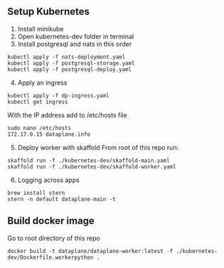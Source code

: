 ## Setup Kubernetes

1. Install minikube
2. Open kubernetes-dev folder in terminal
3. Install postgresql and nats in this order

```shell
kubectl apply -f nats-deployment.yaml
kubectl apply -f postgresql-storage.yaml
kubectl apply -f postgresql-deploy.yaml
```

4. Apply an ingress
```shell
kubectl apply -f dp-ingress.yaml
kubectl get ingress
```
With the IP address add to /etc/hosts file
```
sudo nano /etc/hosts
172.17.0.15 dataplane.info
```

5. Deploy worker with skaffold
From root of this repo run:
```shell
skaffold run -f ./kubernetes-dev/skaffold-main.yaml
skaffold run -f ./kubernetes-dev/skaffold-worker.yaml
```

6. Logging across apps
```shell
brew install stern
stern -n default dataplane-main -t
```



## Build docker image

Go to root directory of this repo
```shell
docker build -t dataplane/dataplane-worker:latest -f ./kubernetes-dev/Dockerfile.workerpython .
```
